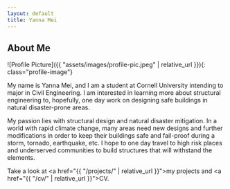 ```yaml
---
layout: default
title: Yanna Mei
---
```


## About Me


![Profile Picture]({{ "assets/images/profile-pic.jpeg" | relative_url }}){: class="profile-image"}

 
My name is Yanna Mei, and I am a student at Cornell University intending to major in Civil Engineering. I am interested in learning more about structural engineering to, hopefully, one day work on designing safe buildings in natural disaster-prone areas. 

My passion lies with structural design and natural disaster mitigation. In a world with rapid climate change, many areas need new designs and further modifications in order to keep their buildings safe and fail-proof during a storm, tornado, earthquake, etc. I hope to one day travel to high risk places and underserved communities to build structures that will withstand the elements.

Take a look at <a href="{{ "/projects/" | relative_url }}">my projects</a> and <a href="{{ "/cv/" | relative_url }}">CV</a>.
